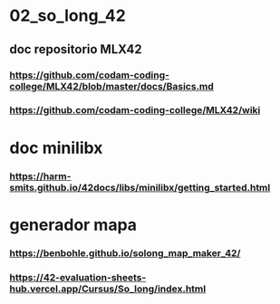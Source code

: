 # 02_so_long_42

## doc repositorio MLX42
### https://github.com/codam-coding-college/MLX42/blob/master/docs/Basics.md
### https://github.com/codam-coding-college/MLX42/wiki

# doc minilibx
### https://harm-smits.github.io/42docs/libs/minilibx/getting_started.html

# generador mapa
### https://benbohle.github.io/solong_map_maker_42/

### https://42-evaluation-sheets-hub.vercel.app/Cursus/So_long/index.html
